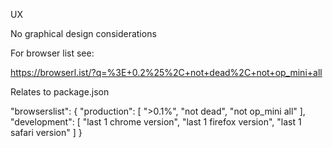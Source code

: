 UX

No graphical design considerations


For browser list see:

https://browserl.ist/?q=%3E+0.2%25%2C+not+dead%2C+not+op_mini+all

Relates to package.json

  "browserslist": {
    "production": [
      ">0.1%",
      "not dead",
      "not op_mini all"
    ],
    "development": [
      "last 1 chrome version",
      "last 1 firefox version",
      "last 1 safari version"
    ]
  }


